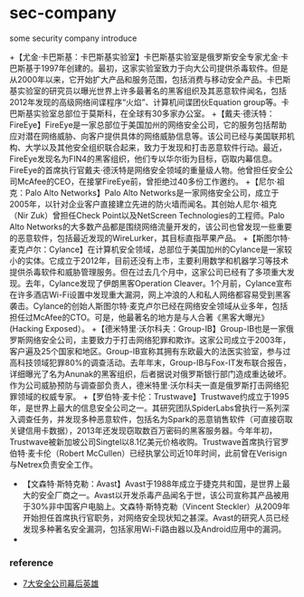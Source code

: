 # sec-company

some security company introduce

+【尤金·卡巴斯基：卡巴斯基实验室】卡巴斯基实验室是俄罗斯安全专家尤金·卡巴斯基于1997年创建的。最初，这家实验室致力于向大公司提供杀毒软件。但是从2000年以来，它开始扩大产品和服务范围，包括消费与移动安全产品。卡巴斯基实验室的研究员以曝光世界上许多最著名的黑客组织及其恶意软件闻名，包括2012年发现的高级网络间谍程序“火焰”、计算机间谍团伙Equation group等。卡巴斯基实验室总部位于莫斯科，在全球有30多家办公室。
+【戴夫·德沃特：FireEye】FireEye是一家总部位于美国加州的网络安全公司，它的服务包括帮助应对潜在网络威胁、向客户提供具体的网络威胁信息等。该公司已经与美国联邦机构、大学以及其他安全组织联合起来，致力于发现和打击恶意软件行动。最近，FireEye发现名为FIN4的黑客组织，他们专以华尔街为目标，窃取内幕信息。FireEye的首席执行官戴夫·德沃特是网络安全领域的重量级人物。他曾担任安全公司McAfee的CEO，在接掌FireEye前，曾拒绝过40多份工作邀约。
+【尼尔·祖克：Palo Alto Networks】Palo Alto Networks是一家网络安全公司，成立于2005年，以针对企业客户直接建立先进的防火墙而闻名。其创始人尼尔·祖克（Nir Zuk）曾担任Check Point以及NetScreen Technologies的工程师。Palo Alto Networks的大多数产品都是围绕网络流量开发的，该公司也曾发现一些重要的恶意软件，包括最近发现的WireLurker，其目标直指苹果产品。
+【斯图尔特·麦克卢尔：Cylance】在计算机安全领域，总部位于美国加州的Cylance是一家较小的实体。它成立于2012年，目前还没有上市，主要利用数学和机器学习等技术提供杀毒软件和威胁管理服务。但在过去几个月中，这家公司已经有了多项重大发现。去年，Cylance发现了伊朗黑客Operation Cleaver。1个月前，Cylance宣布在许多酒店Wi-Fi设置中发现重大漏洞，网上冲浪的人和私人网络都容易受到黑客袭击。Cylance的创始人斯图尔特·麦克卢尔已经在网络安全领域从业多年，包括担任过McAfee的CTO。可是，他最著名的地方是与人合著《黑客大曝光》(Hacking Exposed）。
+【德米特里·沃尔科夫：Group-IB】Group-IB也是一家俄罗斯网络安全公司，主要致力于打击网络犯罪和欺诈。这家公司成立于2003年，客户遍及25个国家和地区。Group-IB宣称其拥有东欧最大的法医实验室，参与过高科技领域犯罪80%的调查活动。去年年末，Group-IB与Fox-IT发布联合报告，详细曝光了名为Anunak的黑客组织，后者据说对俄罗斯银行部门造成重达破坏。作为公司威胁预防与调查部负责人，德米特里·沃尔科夫一直是俄罗斯打击网络犯罪领域的权威专家。
+【罗伯特·麦卡伦：Trustwave】Trustwave约成立于1995年，是世界上最大的信息安全公司之一。其研究团队SpiderLabs曾执行一系列深入调查任务，并发现多种恶意软件，包括名为Spark的恶意销售软件（可直接窃取关键信用卡数据），2013年还发现窃取数百万密码的黑客服务器。今年年初，Trustwave被新加坡公司Singtel以8.1亿美元价格收购。Trustwave首席执行官罗伯特·麦卡伦（Robert McCullen）已经执掌公司近10年时间，此前曾在Verisign与Netrex负责安全工作。
+ 【文森特·斯特克勒：Avast】Avast于1988年成立于捷克共和国，是世界上最大的安全厂商之一。Avast以开发杀毒产品闻名于世，该公司宣称其产品被用于30%非中国客户电脑上。文森特·斯特克勒（Vincent Steckler）从2009年开始担任首席执行官职务，对网络安全现状知之甚深。Avast的研究人员已经发现多种著名安全漏洞，包括家用Wi-Fi路由器以及Android应用中的漏洞。
+

### reference

+ [7大安全公司幕后英雄](http://view.inews.qq.com/a/TEC2015060200732702)
